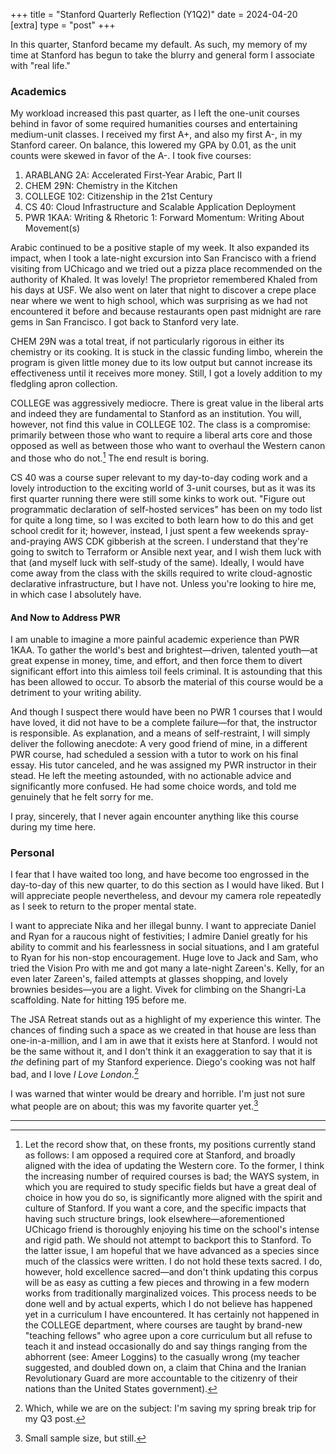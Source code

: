 +++
title = "Stanford Quarterly Reflection (Y1Q2)"
date = 2024-04-20
[extra]
type = "post"
+++

In this quarter, Stanford became my default. As such, my memory of my
time at Stanford has begun to take the blurry and general form I
associate with "real life."

<!-- more -->

### Academics

My workload increased this past quarter, as I left the one-unit courses
behind in favor of some required humanities courses and entertaining
medium-unit classes. I received my first A+, and also my first A-, in my
Stanford career. On balance, this lowered my GPA by 0.01, as the unit
counts were skewed in favor of the A-. I took five courses:

1. ARABLANG 2A: Accelerated First-Year Arabic, Part II
2. CHEM 29N: Chemistry in the Kitchen
3. COLLEGE 102: Citizenship in the 21st Century
4. CS 40: Cloud Infrastructure and Scalable Application Deployment
5. PWR 1KAA: Writing & Rhetoric 1: Forward Momentum: Writing About
   Movement(s)

Arabic continued to be a positive staple of my week. It also expanded
its impact, when I took a late-night excursion into San Francisco with a
friend visiting from UChicago and we tried out a pizza place recommended
on the authority of Khaled. It was lovely! The proprietor remembered
Khaled from his days at USF. We also went on later that night to
discover a crepe place near where we went to high school, which was
surprising as we had not encountered it before and because restaurants
open past midnight are rare gems in San Francisco. I got back to
Stanford very late.

CHEM 29N was a total treat, if not particularly rigorous in either its
chemistry or its cooking. It is stuck in the classic funding limbo,
wherein the program is given little money due to its low output but
cannot increase its effectiveness until it receives more money. Still, I
got a lovely addition to my fledgling apron collection.

COLLEGE was aggressively mediocre. There is great value in the liberal
arts and indeed they are fundamental to Stanford as an institution. You
will, however, not find this value in COLLEGE 102. The class is a
compromise: primarily between those who want to require a liberal arts
core and those opposed as well as between those who want to overhaul the
Western canon and those who do not.[^1] The end result is boring.

CS 40 was a course super relevant to my day-to-day coding work and a
lovely introduction to the exciting world of 3-unit courses, but as it
was its first quarter running there were still some kinks to work out.
"Figure out programmatic declaration of self-hosted services" has been
on my todo list for quite a long time, so I was excited to both learn
how to do this and get school credit for it; however, instead, I just
spent a few weekends spray-and-praying AWS CDK gibberish at the screen.
I understand that they're going to switch to Terraform or Ansible next
year, and I wish them luck with that (and myself luck with self-study of
the same). Ideally, I would have come away from the class with the
skills required to write cloud-agnostic declarative infrastructure, but
I have not. Unless you're looking to hire me, in which case I absolutely
have.

#### And Now to Address PWR

I am unable to imagine a more painful academic experience than PWR 1KAA.
To gather the world's best and brightest—driven, talented youth—at great
expense in money, time, and effort, and then force them to divert
significant effort into this aimless toil feels criminal. It is astounding
that this has been allowed to occur. To absorb the material of this course
would be a detriment to your writing ability.

And though I suspect there would have been no PWR 1 courses that I would
have loved, it did not have to be a complete failure—for that, the
instructor is responsible. As explanation, and a means of
self-restraint, I will simply deliver the following anecdote: A very
good friend of mine, in a different PWR course, had scheduled a session
with a tutor to work on his final essay. His tutor canceled, and he was
assigned my PWR instructor in their stead. He left the meeting
astounded, with no actionable advice and significantly more confused. He
had some choice words, and told me genuinely that he felt sorry for me.

I pray, sincerely, that I never again encounter anything like this course
during my time here.

### Personal

I fear that I have waited too long, and have become too engrossed in the
day-to-day of this new quarter, to do this section as I would have
liked. But I will appreciate people nevertheless, and devour my camera
role repeatedly as I seek to return to the proper mental state.

I want to appreciate Nika and her illegal bunny. I want to appreciate
Daniel and Ryan for a raucous night of festivities; I admire Daniel
greatly for his ability to commit and his fearlessness in social
situations, and I am grateful to Ryan for his non-stop encouragement.
Huge love to Jack and Sam, who tried the Vision Pro with me and
got many a late-night Zareen's. Kelly, for an even later Zareen's,
failed attempts at glasses shopping, and lovely brownies besides—you are
a light. Vivek for climbing on the Shangri-La scaffolding. Nate for
hitting 195 before me.

The JSA Retreat stands out as a highlight of my experience this winter.
The chances of finding such a space as we created in that house are less
than one-in-a-million, and I am in awe that it exists here at Stanford.
I would not be the same without it, and I don't think it an exaggeration
to say that it is *the* defining part of my Stanford experience. Diego's
cooking was not half bad, and I love *I Love London*.[^2]

I was warned that winter would be dreary and horrible. I'm just not sure
what people are on about; this was my favorite quarter yet.[^3]

---

[^1]: Let the record show that, on these fronts, my positions currently
stand as follows: I am opposed a required core at Stanford, and broadly
aligned with the idea of updating the Western core. To the former, I
think the increasing number of required courses is bad; the WAYS system,
in which you are required to study specific fields but have a great deal
of choice in how you do so, is significantly more aligned with the
spirit and culture of Stanford. If you want a core, and the specific
impacts that having such structure brings, look elsewhere—aforementioned
UChicago friend is thoroughly enjoying his time on the school's intense
and rigid path. We should not attempt to backport this to Stanford. To
the latter issue, I am hopeful that we have advanced as a species since
much of the classics were written. I do not hold these texts sacred. I
do, however, hold excellence sacred—and don't think updating this corpus
will be as easy as cutting a few pieces and throwing in a few modern
works from traditionally marginalized voices. This process needs to be
done well and by actual experts, which I do not believe has happened yet
in a curriculum I have encountered. It has certainly not happened in the
COLLEGE department, where courses are taught by brand-new "teaching
fellows" who agree upon a core curriculum but all refuse to teach it and
instead occasionally do and say things ranging from the abhorrent (see:
Ameer Loggins) to the casually wrong (my teacher suggested, and doubled
down on, a claim that China and the Iranian Revolutionary Guard are more
accountable to the citizenry of their nations than the United States
government).

[^2]: Which, while we are on the subject: I'm saving my spring break
trip for my Q3 post.

[^3]: Small sample size, but still.
